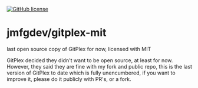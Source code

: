 [![GitHub license](https://img.shields.io/badge/license-MIT-blue.svg)](https://raw.githubusercontent.com/jmfgdev/gitplex-mit/master/license.txt)
# jmfgdev/gitplex-mit

last open source copy of GitPlex for now, licensed with MIT

GitPlex decided they didn't want to be open source, at least for now.
However, they said they are fine with my fork and public repo,
this is the last version of GitPlex to date which is fully unencumbered, if you want to improve it, 
please do it publicly with PR's, or a fork.
